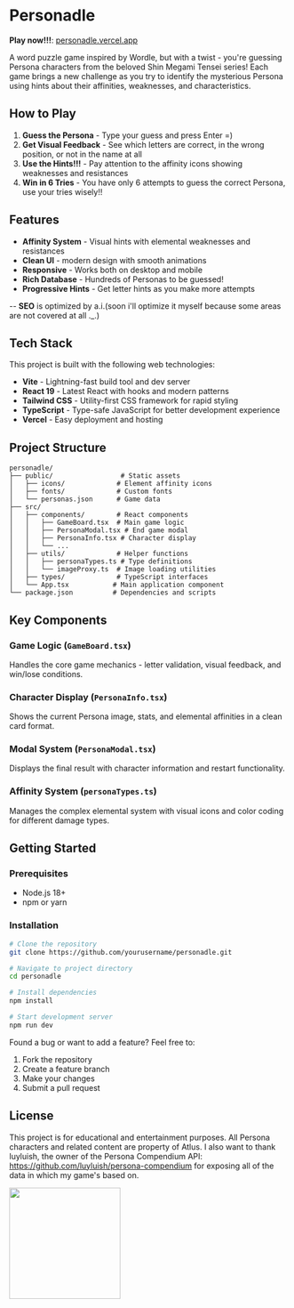 # Personadle

**Play now!!!**: [personadle.vercel.app](https://personadle.vercel.app)

A word puzzle game inspired by Wordle, but with a twist - you're guessing Persona characters from the beloved Shin Megami Tensei series! Each game brings a new challenge as you try to identify the mysterious Persona using hints about their affinities, weaknesses, and characteristics.



## How to Play

1. **Guess the Persona** - Type your guess and press Enter =)
2. **Get Visual Feedback** - See which letters are correct, in the wrong position, or not in the name at all
3. **Use the Hints!!!** - Pay attention to the affinity icons showing weaknesses and resistances
4. **Win in 6 Tries** - You have only 6 attempts to guess the correct Persona, use your tries wisely!!

## Features

- **Affinity System** - Visual hints with elemental weaknesses and resistances
- **Clean UI** - modern design with smooth animations
- **Responsive** - Works both on desktop and mobile
- **Rich Database** - Hundreds of Personas to be guessed!
- **Progressive Hints** - Get letter hints as you make more attempts

-- **SEO** is optimized by a.i.(soon i'll optimize it myself because some areas are not covered at all ._.)
## Tech Stack

This project is built with the following web technologies:

- **Vite** - Lightning-fast build tool and dev server
- **React 19** - Latest React with hooks and modern patterns
- **Tailwind CSS** - Utility-first CSS framework for rapid styling
- **TypeScript** - Type-safe JavaScript for better development experience
- **Vercel** - Easy deployment and hosting

## Project Structure

```
personadle/
├── public/                 # Static assets
│   ├── icons/             # Element affinity icons
│   ├── fonts/             # Custom fonts
│   └── personas.json      # Game data
├── src/
│   ├── components/        # React components
│   │   ├── GameBoard.tsx  # Main game logic
│   │   ├── PersonaModal.tsx # End game modal
│   │   ├── PersonaInfo.tsx # Character display
│   │   └── ...
│   ├── utils/             # Helper functions
│   │   ├── personaTypes.ts # Type definitions
│   │   └── imageProxy.ts  # Image loading utilities
│   ├── types/             # TypeScript interfaces
│   └── App.tsx           # Main application component
└── package.json          # Dependencies and scripts
```

## Key Components

### Game Logic (`GameBoard.tsx`)

Handles the core game mechanics - letter validation, visual feedback, and win/lose conditions.

### Character Display (`PersonaInfo.tsx`)

Shows the current Persona image, stats, and elemental affinities in a clean card format.

### Modal System (`PersonaModal.tsx`)

Displays the final result with character information and restart functionality.

### Affinity System (`personaTypes.ts`)

Manages the complex elemental system with visual icons and color coding for different damage types.

## Getting Started

### Prerequisites

- Node.js 18+
- npm or yarn

### Installation

```bash
# Clone the repository
git clone https://github.com/yourusername/personadle.git

# Navigate to project directory
cd personadle

# Install dependencies
npm install

# Start development server
npm run dev
```

Found a bug or want to add a feature? Feel free to:

1. Fork the repository
2. Create a feature branch
3. Make your changes
4. Submit a pull request

## License

This project is for educational and entertainment purposes. All Persona characters and related content are property of Atlus.
I also want to thank luyluish, the owner of the Persona Compendium API: https://github.com/luyluish/persona-compendium for exposing all of the data in which my game's based on.

<img src="https://media1.tenor.com/m/l5NzL2YP8aMAAAAd/narukami.gif" width="200" height="200"/>
